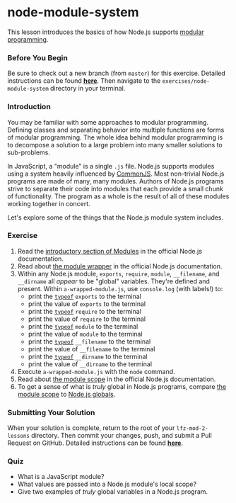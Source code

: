 # node-module-system

This lesson introduces the basics of how Node.js supports [modular programming](https://en.wikipedia.org/wiki/Modular_programming).

### Before You Begin

Be sure to check out a new branch (from `master`) for this exercise. Detailed instructions can be found [**here**](../../guides/before-each-exercise.md). Then navigate to the `exercises/node-module-system` directory in your terminal.

### Introduction

You may be familiar with some approaches to modular programming. Defining classes and separating behavior into multiple functions are forms of modular programming. The whole idea behind modular programming is to decompose a solution to a large problem into many smaller solutions to sub-problems.

In JavaScript, a "module" is a single `.js` file. Node.js supports modules using a system heavily influenced by [CommonJS](https://en.wikipedia.org/wiki/CommonJS). Most non-trivial Node.js programs are made of many, many modules. Authors of Node.js programs strive to separate their code into modules that each provide a small chunk of functionality. The program as a whole is the result of all of these modules working together in concert.

Let's explore some of the things that the Node.js module system includes.

### Exercise

1. Read the [introductory section of Modules](https://nodejs.org/docs/latest-v10.x/api/modules.html#modules_modules) in the official Node.js documentation.
1. Read about [the module wrapper](https://nodejs.org/docs/latest-v10.x/api/modules.html#modules_the_module_wrapper) in the official Node.js documentation.
1. Within any Node.js module, `exports`, `require`, `module`, `__filename`, and `__dirname` all _appear_ to be "global" variables. They're defined and present. Within `a-wrapped-module.js`, use `console.log` (with labels!) to:
    - print the [`typeof`](https://developer.mozilla.org/en-US/docs/Web/JavaScript/Reference/Operators/typeof) `exports` to the terminal
    - print the value of `exports` to the terminal
    - print the [`typeof`](https://developer.mozilla.org/en-US/docs/Web/JavaScript/Reference/Operators/typeof) `require` to the terminal
    - print the value of `require` to the terminal
    - print the [`typeof`](https://developer.mozilla.org/en-US/docs/Web/JavaScript/Reference/Operators/typeof) `module` to the terminal
    - print the value of `module` to the terminal
    - print the [`typeof`](https://developer.mozilla.org/en-US/docs/Web/JavaScript/Reference/Operators/typeof) `__filename` to the terminal
    - print the value of `__filename` to the terminal
    - print the [`typeof`](https://developer.mozilla.org/en-US/docs/Web/JavaScript/Reference/Operators/typeof) `__dirname` to the terminal
    - print the value of `__dirname` to the terminal
1. Execute `a-wrapped-module.js` with the `node` command.
1. Read about [the module scope](https://nodejs.org/docs/latest-v10.x/api/modules.html#modules_the_module_scope) in the official Node.js documentation.
1. To get a sense of what is _truly_ global in Node.js programs, compare [the module scope](https://nodejs.org/docs/latest-v10.x/api/modules.html#modules_the_module_scope) to [Node.js globals](https://nodejs.org/docs/latest-v10.x/api/globals.html).

### Submitting Your Solution

When your solution is complete, return to the root of your `lfz-mod-2-lessons` directory. Then commit your changes, push, and submit a Pull Request on GitHub. Detailed instructions can be found [**here**](../../guides/after-each-exercise.md).

### Quiz

- What is a JavaScript module?
- What values are passed into a Node.js module's local scope?
- Give two examples of _truly_ global variables in a Node.js program.
